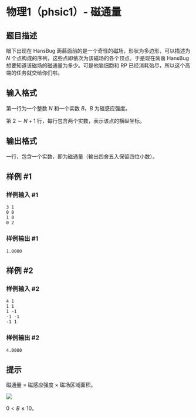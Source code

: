 # 物理1（phsic1）- 磁通量

## 题目描述

眼下出现在 HansBug 蒟蒻面前的是一个奇怪的磁场，形状为多边形，可以描述为 $N$ 个点构成的序列，这些点即依次为该磁场的各个顶点。于是现在蒟蒻 HansBug 想要知道该磁场的磁通量为多少。可是他脑细胞和 RP 已经消耗殆尽，所以这个高端的任务就交给你们啦。

## 输入格式

第一行为一个整数 $N$ 和一个实数 $B$，$B$ 为磁感应强度。

第 $2\sim N+1$ 行，每行包含两个实数，表示该点的横纵坐标。

## 输出格式

一行，包含一个实数，即为磁通量（输出四舍五入保留四位小数）。

## 样例 #1

### 样例输入 #1
```
3 1
0 0
1 0
0 2
```

### 样例输出 #1

```
1.0000
```

## 样例 #2

### 样例输入 #2
```
4 1
1 1
1 -1
-1 -1
-1 1
```

### 样例输出 #2

```
4.0000
```

## 提示

磁通量 $=$ 磁感应强度 $\times$ 磁场区域面积。

![](https://cdn.luogu.com.cn/upload/pic/2219.png)

$0\lt B\le 10$。
